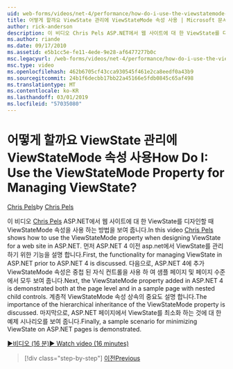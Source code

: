 ```yaml
---
uid: web-forms/videos/net-4/performance/how-do-i-use-the-viewstatemode-property-for-managing-viewstate
title: 어떻게 할까요 ViewState 관리에 ViewStateMode 속성 사용 | Microsoft 문서
author: rick-anderson
description: 이 비디오 Chris Pels ASP.NET에서 웹 사이트에 대 한 ViewState를 디자인할 때 ViewStateMode 속성을 사용 하는 방법을 보여 줍니다.
ms.author: riande
ms.date: 09/17/2010
ms.assetid: e5b1cc5e-fe11-4ede-9e28-af6477277b0c
msc.legacyurl: /web-forms/videos/net-4/performance/how-do-i-use-the-viewstatemode-property-for-managing-viewstate
msc.type: video
ms.openlocfilehash: 462b6705cf43cca930545f461e2ca8eedf0a43b9
ms.sourcegitcommit: 24b1f6decbb17bb22a45166e5fdb0845c65af498
ms.translationtype: MT
ms.contentlocale: ko-KR
ms.lasthandoff: 03/01/2019
ms.locfileid: "57035080"
---
```

<a name="how-do-i-use-the-viewstatemode-property-for-managing-viewstate"></a><span data-ttu-id="2b8f2-104">어떻게 할까요 ViewState 관리에 ViewStateMode 속성 사용</span><span class="sxs-lookup"><span data-stu-id="2b8f2-104">How Do I: Use the ViewStateMode Property for Managing ViewState?</span></span>
====================
<span data-ttu-id="2b8f2-105">[Chris Pels](https://twitter.com/chrispels)</span><span class="sxs-lookup"><span data-stu-id="2b8f2-105">by [Chris Pels](https://twitter.com/chrispels)</span></span>

<span data-ttu-id="2b8f2-106">이 비디오 [Chris Pels](http://www.idevtech.com) ASP.NET에서 웹 사이트에 대 한 ViewState를 디자인할 때 ViewStateMode 속성을 사용 하는 방법을 보여 줍니다.</span><span class="sxs-lookup"><span data-stu-id="2b8f2-106">In this video [Chris Pels](http://www.idevtech.com) shows how to use the ViewStateMode property when designing ViewState for a web site in ASP.NET.</span></span> <span data-ttu-id="2b8f2-107">먼저 ASP.NET 4 이전 asp.net에서 ViewState를 관리 하기 위한 기능을 설명 합니다.</span><span class="sxs-lookup"><span data-stu-id="2b8f2-107">First, the functionality for managing ViewState in ASP.NET prior to ASP.NET 4 is discussed.</span></span> <span data-ttu-id="2b8f2-108">다음으로, ASP.NET 4에 추가 ViewStateMode 속성은 중첩 된 자식 컨트롤을 사용 하 여 샘플 페이지 및 페이지 수준에서 모두 보여 줍니다.</span><span class="sxs-lookup"><span data-stu-id="2b8f2-108">Next, the ViewStateMode property added in ASP.NET 4 is demonstrated both at the page level and in a sample page with nested child controls.</span></span> <span data-ttu-id="2b8f2-109">계층적 ViewStateMode 속성 상속의 중요도 설명 합니다.</span><span class="sxs-lookup"><span data-stu-id="2b8f2-109">The importance of the hierarchical inheritance of the ViewStateMode property is discussed.</span></span> <span data-ttu-id="2b8f2-110">마지막으로, ASP.NET 페이지에서 ViewState를 최소화 하는 것에 대 한 예제 시나리오를 보여 줍니다.</span><span class="sxs-lookup"><span data-stu-id="2b8f2-110">Finally, a sample scenario for minimizing ViewState on ASP.NET pages is demonstrated.</span></span>

[<span data-ttu-id="2b8f2-111">&#9654;비디오 (16 분)</span><span class="sxs-lookup"><span data-stu-id="2b8f2-111">&#9654; Watch video (16 minutes)</span></span>](https://channel9.msdn.com/Blogs/ASP-NET-Site-Videos/how-do-i-use-the-viewstatemode-property-for-managing-viewstate)

> [!div class="step-by-step"]
> [<span data-ttu-id="2b8f2-112">이전</span><span class="sxs-lookup"><span data-stu-id="2b8f2-112">Previous</span></span>](aspnet-4-quick-hit-easy-state-compression.md)
